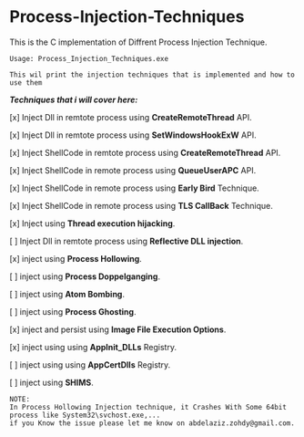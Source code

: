 # Process-Injection-Techniques

This is the C implementation of Diffrent Process Injection Technique.

```
Usage: Process_Injection_Techniques.exe

This wil print the injection techniques that is implemented and how to use them
```



***Techniques that i will cover here:***

[x] Inject Dll in remtote process using **CreateRemoteThread** API.

[x] Inject Dll in remtote process using **SetWindowsHookExW** API.

[x] Inject ShellCode in remtote process using **CreateRemoteThread** API.

[x] Inject ShellCode in remote process using **QueueUserAPC** API.

[x] Inject ShellCode in remote process using **Early Bird** Technique.

[x] Inject ShellCode in remote process using **TLS CallBack** Technique.

[x] Inject using **Thread execution hijacking**.

[ ] Inject Dll in remtote process using **Reflective DLL injection**.

[x] inject using **Process Hollowing**.

[ ] inject using **Process Doppelganging**.

[ ] inject using **Atom Bombing**.

[ ] inject using **Process Ghosting**.

[x] inject and persist using **Image File Execution Options**.

[x] inject using using **AppInit_DLLs** Registry.

[ ] inject using using **AppCertDlls** Registry.

[ ] inject using **SHIMS**.

```
NOTE:
In Process Hollowing Injection technique, it Crashes With Some 64bit process like System32\svchost.exe,... 
if you Know the issue please let me know on abdelaziz.zohdy@gmail.com.
```
